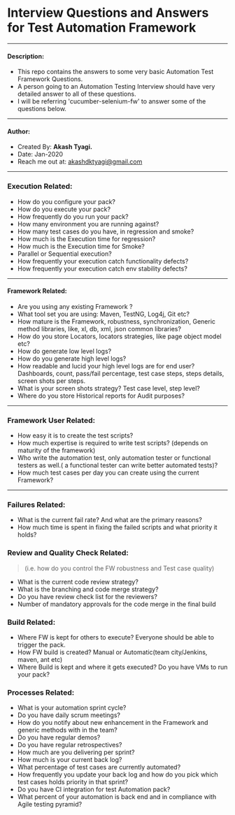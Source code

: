# Interview Questions and Answers for Test Automation Framework

---
#### Description:
* This repo contains the answers to some very basic Automation Test Framework Questions.
* A person going to an Automation Testing Interview should have very detailed answer to all of these questions. 
* I will be referring 'cucumber-selenium-fw' to answer some of the questions below. 

---
#### Author:
* Created By: <b>Akash Tyagi.</b> 
* Date: Jan-2020
* Reach me out at: akashdktyagi@gmail.com

---

### Execution Related:

* How do you configure your pack?
* How do you execute your pack?
* How frequently do you run your pack?
* How many environment you are running against?
* How many test cases do you have, in regression and smoke?
* How much is the Execution time for regression?
* How much is the Execution time for Smoke?
* Parallel or Sequential execution?
* How frequently your execution catch functionality defects?
* How frequently your execution catch env stability defects?
---
#### Framework Related:

* Are you using any existing Framework ?
* What tool set you are using: Maven, TestNG, Log4j, Git etc?
* How mature is the Framework, robustness, synchronization, Generic method libraries, like, xl, db, xml, json common libraries?
* How do you store Locators, locators strategies, like page object model etc?
* How do generate low level logs?
* How do you generate high level logs?
* How readable and lucid your high level logs are for end user? Dashboards, count, pass/fail percentage, test case steps, steps details, screen shots per steps.
* What is your screen shots strategy? Test case level, step level?
* Where do you store Historical reports for Audit purposes?
---
### Framework User Related:

* How easy it is to create the test scripts?
* How much expertise is required to write test scripts? (depends on maturity of the framework)
* Who write the automation test, only automation tester or functional testers as well.( a functional tester can write better automated tests)?
* How much test cases per day you can create using the current Framework?

---
### Failures Related:

* What is the current fail rate? And what are the primary reasons?
* How much time is spent in fixing the failed scripts and what priority it holds?

### Review and Quality Check Related: 
>(i.e. how do you control the FW robustness and Test case quality)

* What is the current code review strategy?
* What is the branching and code merge strategy?
* Do you have review check list for the reviewers?
* Number of mandatory approvals for the code merge in the final build

### Build Related:

* Where FW is kept for others to execute? Everyone should be able to trigger the pack.
* How FW build is created? Manual or Automatic(team city/Jenkins, maven, ant etc)
* Where Build is kept and where it gets executed? Do you have VMs to run your pack?

### Processes Related:

* What is your automation sprint cycle?
* Do you have daily scrum meetings?
* How do you notify about new enhancement in the Framework and generic methods with in the team?
* Do you have regular demos?
* Do you have regular retrospectives?
* How much are you delivering per sprint?
* How much is your current back log?
* What percentage of test cases are currently automated?
* How frequently you update your back log and how do you pick which test cases holds priority in that sprint?
* Do you have CI integration for test Automation pack?
* What percent of your automation is back end and in compliance with Agile testing pyramid?